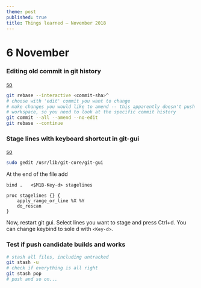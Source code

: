 ```yaml
---
theme: post
published: true
title: Things learned – November 2018
---
```

# 6 November 

### Editing old commit in git history
[so](https://stackoverflow.com/a/1186549)
```bash
git rebase --interactive <commit-sha>^
# choose with 'edit' commit you want to change
# make changes you would like to amend -- this apparently doesn't push changes to a current
# workspace, so you need to look at the specific commit history
git commit --all --amend --no-edit
git rebase --continue
```

### Stage lines with keyboard shortcut in git-gui
[so](https://stackoverflow.com/questions/32661397/is-there-a-keyboard-shortcut-for-stage-lines-in-git-gui)
```bash
sudo gedit /usr/lib/git-core/git-gui
```

At the end of the file add
```
bind .   <$M1B-Key-d> stagelines

proc stagelines {} {
    apply_range_or_line %X %Y
    do_rescan
}
```

Now, restart git gui. Select lines you want to stage and press Ctrl+d. You can change keybind to sole d with `<Key-d>`.

### Test if push candidate builds and works
```bash
# stash all files, including untracked
git stash -u
# check if everything is all right
git stash pop
# push and so on...
```
